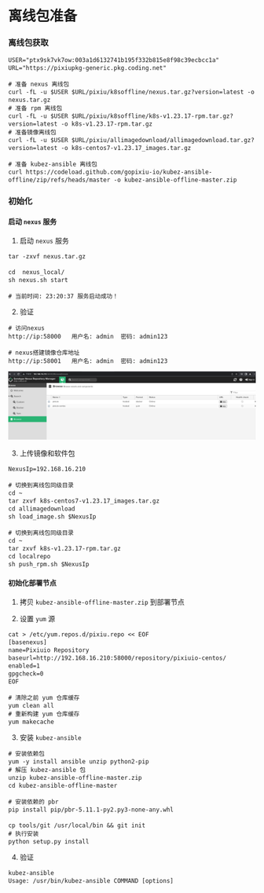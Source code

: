 # 离线包准备

### 离线包获取
  ```shell
  USER="ptx9sk7vk7ow:003a1d6132741b195f332b815e8f98c39ecbcc1a"
  URL="https://pixiupkg-generic.pkg.coding.net"

  # 准备 nexus 离线包
  curl -fL -u $USER $URL/pixiu/k8soffline/nexus.tar.gz?version=latest -o nexus.tar.gz
  # 准备 rpm 离线包
  curl -fL -u $USER $URL/pixiu/k8soffline/k8s-v1.23.17-rpm.tar.gz?version=latest -o k8s-v1.23.17-rpm.tar.gz
  # 准备镜像离线包
  curl -fL -u $USER $URL/pixiu/allimagedownload/allimagedownload.tar.gz?version=latest -o k8s-centos7-v1.23.17_images.tar.gz

  # 准备 kubez-ansible 离线包
  curl https://codeload.github.com/gopixiu-io/kubez-ansible-offline/zip/refs/heads/master -o kubez-ansible-offline-master.zip
  ```

### 初始化

#### 启动 `nexus` 服务
1. 启动 `nexus` 服务
  ```shell
  tar -zxvf nexus.tar.gz

  cd  nexus_local/
  sh nexus.sh start

  # 当前时间: 23:20:37 服务启动成功！
  ```

2. 验证
  ```shell
  # 访问nexus
  http://ip:58000   用户名: admin  密码: admin123

  # nexus搭建镜像仓库地址
  http://ip:58001   用户名: admin  密码: admin123
  ```
![nexus](../img/nexus.png)

3. 上传镜像和软件包
  ```shell
  NexusIp=192.168.16.210

  # 切换到离线包同级目录
  cd ~
  tar zxvf k8s-centos7-v1.23.17_images.tar.gz
  cd allimagedownload
  sh load_image.sh $NexusIp
  
  # 切换到离线包同级目录
  cd ~ 
  tar zxvf k8s-v1.23.17-rpm.tar.gz
  cd localrepo
  sh push_rpm.sh $NexusIp
  ```

#### 初始化部署节点
1. 拷贝 `kubez-ansible-offline-master.zip` 到部署节点

2. 设置 `yum` 源
```shell
cat > /etc/yum.repos.d/pixiu.repo << EOF
[basenexus]
name=Pixiuio Repository
baseurl=http://192.168.16.210:58000/repository/pixiuio-centos/
enabled=1
gpgcheck=0   
EOF

# 清除之前 yum 仓库缓存
yum clean all
# 重新构建 yum 仓库缓存
yum makecache
```

3. 安装 `kubez-ansible`
```shell
# 安装依赖包
yum -y install ansible unzip python2-pip
# 解压 kubez-ansible 包
unzip kubez-ansible-offline-master.zip
cd kubez-ansible-offline-master

# 安装依赖的 pbr
pip install pip/pbr-5.11.1-py2.py3-none-any.whl

cp tools/git /usr/local/bin && git init
# 执行安装
python setup.py install
```

4. 验证
```shell
kubez-ansible
Usage: /usr/bin/kubez-ansible COMMAND [options]
```
